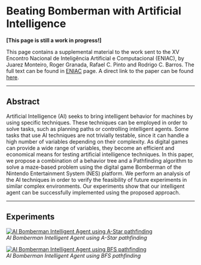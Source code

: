 # Beating Bomberman with Artificial Intelligence

**[This page is still a work in progress!]**

This page contains a supplemental material to the work sent to the XV Encontro Nacional de Inteligência Artificial e Computacional (ENIAC), by Juarez Monteiro, Roger Granada, Rafael C. Pinto and Rodrigo C. Barros. The full text can be found in [ENIAC](http://portaldeconteudo.sbc.org.br/index.php/eniac) page. 
A direct link to the paper can be found [here](http://portaldeconteudo.sbc.org.br/index.php/eniac/article/view/4430/4354). 

---
## Abstract

Artificial Intelligence (AI) seeks to bring intelligent behavior for machines by using specific techniques. These techniques can be employed in order to solve tasks, such as planning paths or controlling intelligent agents. Some tasks that use AI techniques are not trivially testable, since it can handle a high number of variables depending on their complexity. As digital games can provide a wide range of variables, they become an efficient and economical means for testing artificial intelligence techniques. In this paper, we propose a combination of a behavior tree and a Pathfinding algorithm to solve a maze-based problem using the digital game Bomberman of the Nintendo Entertainment System (NES) platform. We perform an analysis of the AI techniques in order to verify the feasibility of future experiments in similar complex environments. Our experiments show that our intelligent agent can be successfully implemented using the proposed approach.

---
## Experiments

[![AI Bomberman Intelligent Agent using A-Star pathfinding](https://media.giphy.com/media/RJO38aflEBZu3Qaewq/giphy.gif)](https://www.youtube.com/watch?v=jxsu8gOCfIk)</br>*AI Bomberman Intelligent Agent using A-Star pathfinding*

[![AI Bomberman Intelligent Agent using BFS pathfinding](https://media.giphy.com/media/2wSddm0I8hy8oGKjhS/giphy.gif)](https://www.youtube.com/watch?v=NiAxx0FVayE)</br>*AI Bomberman Intelligent Agent using BFS pathfinding*
